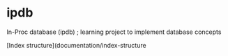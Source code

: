 # ipdb

In-Proc database (ipdb) ; learning project to implement database concepts

[Index structure](documentation/index-structure